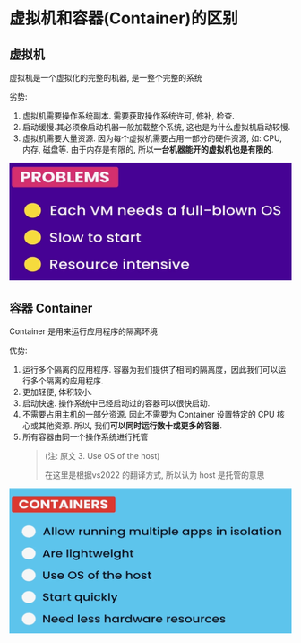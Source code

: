 # 虚拟机和容器(Container)的区别

## 虚拟机

虚拟机是一个虚拟化的完整的机器, 是一整个完整的系统

劣势:

1. 虚拟机需要操作系统副本. 需要获取操作系统许可, 修补, 检查.
2. 启动缓慢.其必须像启动机器一般加载整个系统, 这也是为什么虚拟机启动较慢.
3. 虚拟机需要大量资源. 因为每个虚拟机需要占用一部分的硬件资源, 如: CPU, 内存, 磁盘等.
   由于内存是有限的, 所以**一台机器能开的虚拟机也是有限的**.

![虚拟机的劣势](./imgs/Container/虚拟机的劣势.png)

## 容器 Container

Container 是用来运行应用程序的隔离环境

优势:

1. 运行多个隔离的应用程序. 容器为我们提供了相同的隔离度，因此我们可以运行多个隔离的应用程序.
2. 更加轻便, 体积较小.
3. 启动快速. 操作系统中已经启动过的容器可以很快启动.
4. 不需要占用主机的一部分资源. 因此不需要为 Container 设置特定的 CPU 核心或其他资源.
   所以, 我们**可以同时运行数十或更多的容器**.
5. 所有容器由同一个操作系统进行托管
    > (注: 原文 3. Use OS of the host)
    >
    > 在这里是根据vs2022 的翻译方式, 所以认为 host 是托管的意思

![Container的优势](./imgs/Container/Container的优势.png)
